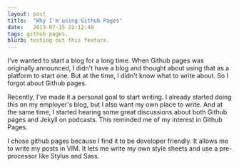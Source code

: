 ```yaml
---
layout: post
title:  "Why I'm using Github Pages"
date:   2013-07-15 22:12:48
tags: github pages, 
blurb: testing out this feature.
---
```


I've wanted to start a blog for a long time. When Github pages was originally
announced, I didn't have a blog and thought about using that as a platform to
start one. But at the time, I didn't know what to write about. So I forgot about
Github pages.

Recently, I've made it a personal goal to start writing. I already started doing
this on my employer's blog, but I also want my own place to write. And at the
same time, I started hearing some great discussions about both Github pages and
Jekyll on podcasts. This reminded me of my interest in Github Pages.

I chose github pages because I find it to be developer friendly. It allows me to
write my posts in VIM. It lets me write my own style sheets and use a
pre-processor like Stylus and Sass.


